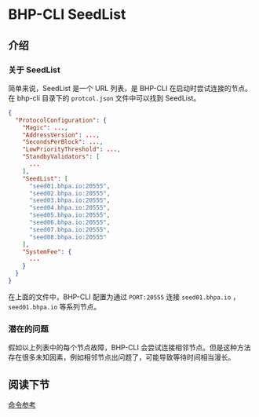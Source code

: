 # BHP-CLI SeedList

## 介绍
### 关于 SeedList
简单来说，SeedList 是一个 URL 列表，是 BHP-CLI 在启动时尝试连接的节点。在 bhp-cli 目录下的 `protcol.json` 文件中可以找到 SeedList。

```json
{
  "ProtocolConfiguration": {    
    "Magic": ...,
    "AddressVersion": ...,
    "SecondsPerBlock": ...,
    "LowPriorityThreshold": ...,
    "StandbyValidators": [
      ...
    ],
    "SeedList": [
      "seed01.bhpa.io:20555",
      "seed02.bhpa.io:20555",
      "seed03.bhpa.io:20555",
      "seed04.bhpa.io:20555",
      "seed05.bhpa.io:20555",
      "seed06.bhpa.io:20555",
      "seed07.bhpa.io:20555",
      "seed08.bhpa.io:20555"
    ],
    "SystemFee": {
      ...
    }
  }
}
```
在上面的文件中，BHP-CLI 配置为通过 `PORT:20555` 连接 `seed01.bhpa.io` ，`seed01.bhpa.io` 等系列节点。

### 潜在的问题
假如以上列表中的每个节点故障，BHP-CLI 会尝试连接相邻节点。但是这种方法存在很多未知因素，例如相邻节点出问题了，可能导致等待时间相当漫长。

## 阅读下节

[命令参考](cli.md)

